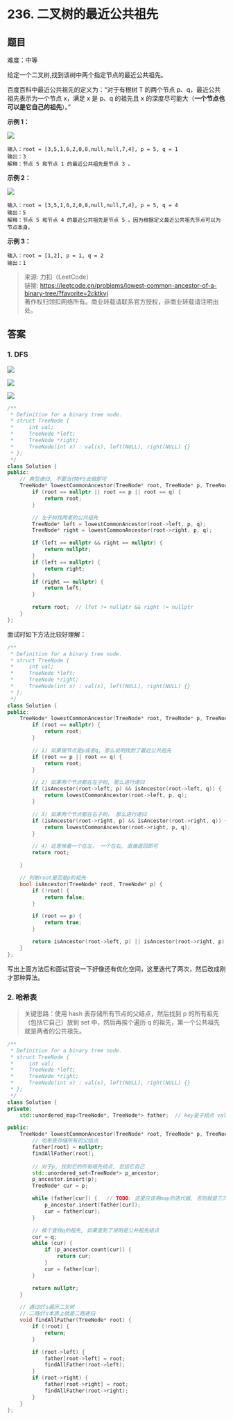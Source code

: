 # 236. 二叉树的最近公共祖先

## 题目

难度：中等

给定一个二叉树,找到该树中两个指定节点的最近公共祖先。

百度百科中最近公共祖先的定义为：“对于有根树 T 的两个节点 p、q，最近公共祖先表示为一个节点 x，满足 x 是 p、q 的祖先且 x 的深度尽可能大（**一个节点也可以是它自己的祖先**）。”

**示例 1：**

![](image/image-20231022183520144.png)

```
输入：root = [3,5,1,6,2,0,8,null,null,7,4], p = 5, q = 1
输出：3
解释：节点 5 和节点 1 的最近公共祖先是节点 3 。

```

**示例 2：**

![](image/image-20231022183527294.png)

```
输入：root = [3,5,1,6,2,0,8,null,null,7,4], p = 5, q = 4
输出：5
解释：节点 5 和节点 4 的最近公共祖先是节点 5 。因为根据定义最近公共祖先节点可以为节点本身。

```

**示例 3：**

```
输入：root = [1,2], p = 1, q = 2
输出：1

```

> 来源: 力扣（LeetCode）  
> 链接: <https://leetcode.cn/problems/lowest-common-ancestor-of-a-binary-tree/?favorite=2cktkvj>  
> 著作权归领扣网络所有。商业转载请联系官方授权，非商业转载请注明出处。

## 答案

### 1. DFS

![](image/image-20231022183702780.png)

![](image/image-20230211152121412.png)

![](image/image-20230211152133767.png)

```c++
/**
 * Definition for a binary tree node.
 * struct TreeNode {
 *     int val;
 *     TreeNode *left;
 *     TreeNode *right;
 *     TreeNode(int x) : val(x), left(NULL), right(NULL) {}
 * };
 */
class Solution {
public:
    // 典型递归, 不要当作DFS去做即可
    TreeNode* lowestCommonAncestor(TreeNode* root, TreeNode* p, TreeNode* q) {
        if (root == nullptr || root == p || root == q) {
            return root;
        }

        // 左子树找两者的公共祖先
        TreeNode* left = lowestCommonAncestor(root->left, p, q);
        TreeNode* right = lowestCommonAncestor(root->right, p, q);

        if (left == nullptr && right == nullptr) {
            return nullptr;
        }
        if (left == nullptr) {
            return right;
        }
        if (right == nullptr) {
            return left;
        }

        return root;  // lfet != nullptr && right != nullptr
    }
};
```

面试时如下方法比较好理解：

```c++
/**
 * Definition for a binary tree node.
 * struct TreeNode {
 *     int val;
 *     TreeNode *left;
 *     TreeNode *right;
 *     TreeNode(int x) : val(x), left(NULL), right(NULL) {}
 * };
 */
class Solution {
public:
    TreeNode* lowestCommonAncestor(TreeNode* root, TreeNode* p, TreeNode* q) {
        if (root == nullptr) {
            return root;
        }

        // 1) 如果根节点是p或者q, 那么说明找到了最近公共祖先
        if (root == p || root == q) {
            return root;
        }

        // 2) 如果两个节点都在左子树, 那么进行递归
        if (isAncestor(root->left, p) && isAncestor(root->left, q)) {
            return lowestCommonAncestor(root->left, p, q);
        }

        // 3) 如果两个节点都在右子树， 那么进行递归
        if (isAncestor(root->right, p) && isAncestor(root->right, q)) {
            return lowestCommonAncestor(root->right, p, q);
        }

        // 4) 这意味着一个在左， 一个在右, 直接返回即可
        return root;

    }

    // 判断root是否是p的祖先
    bool isAncestor(TreeNode* root, TreeNode* p) {
        if (!root) {
            return false;
        }

        if (root == p) {
            return true;
        }

        return isAncestor(root->left, p) || isAncestor(root->right, p);
    }
};
```

写出上面方法后和面试官说一下好像还有优化空间，这里迭代了两次，然后改成刚才那种算法。

### 2. 哈希表

> 关键思路：使用 hash 表存储所有节点的父结点，然后找到 p 的所有祖先（包括它自己）放到 set 中，然后再挨个遍历 q 的祖先，第一个公共祖先就是两者的公共祖先。

```c++
/**
 * Definition for a binary tree node.
 * struct TreeNode {
 *     int val;
 *     TreeNode *left;
 *     TreeNode *right;
 *     TreeNode(int x) : val(x), left(NULL), right(NULL) {}
 * };
 */
class Solution {
private:
    std::unordered_map<TreeNode*, TreeNode*> father;  // key是子结点 val是父结点

public:
    TreeNode* lowestCommonAncestor(TreeNode* root, TreeNode* p, TreeNode* q) {
        // 哈希表存储所有的父结点
        father[root] = nullptr;
        findAllFather(root);
        
        // 对于p, 找到它的所有祖先结点, 包括它自己
        std::unordered_set<TreeNode*> p_ancestor;
        p_ancestor.insert(p);
        TreeNode* cur = p;

        while (father[cur]) {   // TODO: 这里应该用map的迭代器, 否则就是三次查找
            p_ancestor.insert(father[cur]);
            cur = father[cur];
        }

        // 挨个查找q的祖先, 如果查到了说明是公共祖先结点
        cur = q;
        while (cur) {
            if (p_ancestor.count(cur)) {
                return cur;
            }
            cur = father[cur];
        }

        return nullptr;
    }

    // 通过dfs遍历二叉树
    // 二路dfs本质上就是二路递归
    void findAllFather(TreeNode* root) {
        if (!root) {
            return;
        }

        if (root->left) {
            father[root->left] = root;
            findAllFather(root->left);
        }
        if (root->right) {
            father[root->right] = root;
            findAllFather(root->right);
        }
    }
};
```
